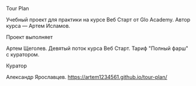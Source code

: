 Tour Plan

Учебный проект для практики на курсе Веб Старт от Glo Academy. Автор курса — Артем Исламов.


Проект выполняет

Артем Щеголев. Девятый поток курса Веб Старт. Тариф "Полный фарш" с куратором.


Куратор

Александр Ярославцев.
 https://artem1234561.github.io/tour-plan/
